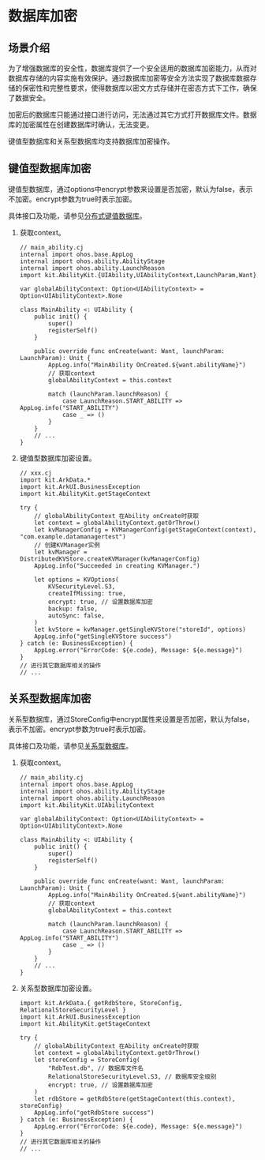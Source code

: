 # 数据库加密

## 场景介绍

为了增强数据库的安全性，数据库提供了一个安全适用的数据库加密能力，从而对数据库存储的内容实施有效保护。通过数据库加密等安全方法实现了数据库数据存储的保密性和完整性要求，使得数据库以密文方式存储并在密态方式下工作，确保了数据安全。

加密后的数据库只能通过接口进行访问，无法通过其它方式打开数据库文件。数据库的加密属性在创建数据库时确认，无法变更。

键值型数据库和关系型数据库均支持数据库加密操作。

## 键值型数据库加密

键值型数据库，通过options中encrypt参数来设置是否加密，默认为false，表示不加密。encrypt参数为true时表示加密。

具体接口及功能，请参见[分布式键值数据库](../../../API_Reference/source_zh_cn/apis/ArkData/cj-apis-distributed_kv_store.md)。

1. 获取context。

    <!-- compile -->

    ```cangjie
    // main_ability.cj
    internal import ohos.base.AppLog
    internal import ohos.ability.AbilityStage
    internal import ohos.ability.LaunchReason
    import kit.AbilityKit.{UIAbility,UIAbilityContext,LaunchParam,Want}

    var globalAbilityContext: Option<UIAbilityContext> = Option<UIAbilityContext>.None

    class MainAbility <: UIAbility {
        public init() {
            super()
            registerSelf()
        }

        public override func onCreate(want: Want, launchParam: LaunchParam): Unit {
            AppLog.info("MainAbility OnCreated.${want.abilityName}")
            // 获取context
            globalAbilityContext = this.context

            match (launchParam.launchReason) {
                case LaunchReason.START_ABILITY => AppLog.info("START_ABILITY")
                case _ => ()
            }
        }
        // ...
    }
    ```

2. 键值型数据库加密设置。

    <!-- compile -->

    ```cangjie
    // xxx.cj
    import kit.ArkData.*
    import kit.ArkUI.BusinessException
    import kit.AbilityKit.getStageContext

    try {
        // globalAbilityContext 在Ability onCreate时获取
        let context = globalAbilityContext.getOrThrow()
        let kvManagerConfig = KVManagerConfig(getStageContext(context), "com.example.datamanagertest")
        // 创建KVManager实例
        let kvManager = DistributedKVStore.createKVManager(kvManagerConfig)
        AppLog.info("Succeeded in creating KVManager.")

        let options = KVOptions(
            KVSecurityLevel.S3,
            createIfMissing: true,
            encrypt: true, // 设置数据库加密
            backup: false,
            autoSync: false,
        )
        let kvStore = kvManager.getSingleKVStore("storeId", options)
        AppLog.info("getSingleKVStore success")
    } catch (e: BusinessException) {
        AppLog.error("ErrorCode: ${e.code}, Message: ${e.message}")
    }
    // 进行其它数据库相关的操作
    // ...
    ```

## 关系型数据库加密

关系型数据库，通过StoreConfig中encrypt属性来设置是否加密，默认为false，表示不加密。encrypt参数为true时表示加密。

具体接口及功能，请参见[关系型数据库](../../../API_Reference/source_zh_cn/apis/ArkData/cj-apis-relational_store.md)。

1. 获取context。

    <!-- compile -->

    ```cangjie
    // main_ability.cj
    internal import ohos.base.AppLog
    internal import ohos.ability.AbilityStage
    internal import ohos.ability.LaunchReason
    import kit.AbilityKit.UIAbilityContext

    var globalAbilityContext: Option<UIAbilityContext> = Option<UIAbilityContext>.None

    class MainAbility <: UIAbility {
        public init() {
            super()
            registerSelf()
        }

        public override func onCreate(want: Want, launchParam: LaunchParam): Unit {
            AppLog.info("MainAbility OnCreated.${want.abilityName}")
            // 获取context
            globalAbilityContext = this.context

            match (launchParam.launchReason) {
                case LaunchReason.START_ABILITY => AppLog.info("START_ABILITY")
                case _ => ()
            }
        }
        // ...
    }
    ```

2. 关系型数据库加密设置。

    <!-- compile -->

    ```cangjie
    import kit.ArkData.{ getRdbStore, StoreConfig, RelationalStoreSecurityLevel }
    import kit.ArkUI.BusinessException
    import kit.AbilityKit.getStageContext

    try {
        // globalAbilityContext 在Ability onCreate时获取
        let context = globalAbilityContext.getOrThrow()
        let storeConfig = StoreConfig(
            "RdbTest.db", // 数据库文件名
            RelationalStoreSecurityLevel.S3, // 数据库安全级别
            encrypt: true, // 设置数据库加密
        )
        let rdbStore = getRdbStore(getStageContext(this.context), storeConfig)
        AppLog.info("getRdbStore success")
    } catch (e: BusinessException) {
        AppLog.error("ErrorCode: ${e.code}, Message: ${e.message}")
    }
    // 进行其它数据库相关的操作
    // ...
    ```
